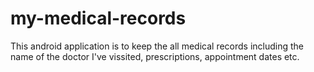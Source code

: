 # my-medical-records
This android application is to keep the all medical records including the name of the doctor I've vissited, prescriptions, appointment dates etc.
